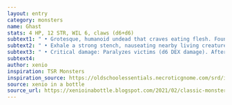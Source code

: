 ```yaml
---
layout: entry 
category: monsters
name: Ghast
stats: 4 HP, 12 STR, WIL 6, claws (d6+d6)
subtext1: " • Grotesque, humanoid undead that craves eating flesh. Found in packs of Ghouls."
subtext2: " • Exhale a strong stench, nauseating nearby living creatures."
subtext3: " • Critical damage: Paralyzes victims (d6 DEX damage). After paralyzing a victim, it moves to another target."
subtext4: 
author: xenio
inspiration: TSR Monsters
inspiration_source: https://oldschoolessentials.necroticgnome.com/srd/index.php/Monster_Descriptions
source: xenio in a bottle
source_url: https://xenioinabottle.blogspot.com/2021/02/classic-monsters-for-cairnito-part-1.html
---
```

